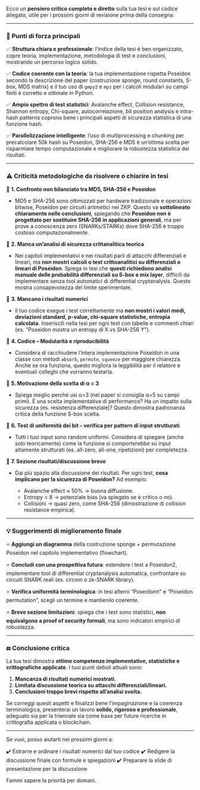 Ecco un **pensiero critico completo e diretto** sulla tua tesi e sul codice allegato, utile per i prossimi giorni di revisione prima della consegna:

---

### 📝 **Punti di forza principali**

✅ **Struttura chiara e professionale**: l’indice della tesi è ben organizzato, copre teoria, implementazione, metodologia di test e conclusioni, mostrando un percorso logico solido.

✅ **Codice coerente con la teoria**: la tua implementazione rispetta Poseidon secondo la descrizione del paper (costruzione sponge, round constants, S-box, MDS matrix) e il tuo uso di `gmpy2` e `mpz` per i calcoli modulari su campi finiti è corretto e ottimale in Python.

✅ **Ampio spettro di test statistici**: Avalanche effect, Collision resistance, Shannon entropy, Chi-square, autocorrelazione, bit position analysis e intra-hash patterns coprono bene i principali aspetti di sicurezza statistica di una funzione hash.

✅ **Parallelizzazione intelligente**: l’uso di multiprocessing e chunking per precalcolare 50k hash su Poseidon, SHA-256 e MD5 è un’ottima scelta per risparmiare tempo computazionale e migliorare la robustezza statistica dei risultati.

---

### ⚠️ **Criticità metodologiche da risolvere o chiarire in tesi**

🔴 **1. Confronto non bilanciato tra MD5, SHA-256 e Poseidon**

* MD5 e SHA-256 sono ottimizzati per hardware tradizionale e operazioni bitwise, Poseidon per circuiti aritmetici nei ZKP. Questo va **sottolineato chiaramente nelle conclusioni**, spiegando che **Poseidon non è progettato per sostituire SHA-256 in applicazioni generali**, ma per prove a conoscenza zero (SNARKs/STARKs) dove SHA-256 è troppo costoso computazionalmente.

🔴 **2. Manca un’analisi di sicurezza crittanalitica teorica**

* Nei capitoli implementativi e nei risultati parli di attacchi differenziali e lineari, ma **non mostri calcoli o test crittoanalitici su differenziali o lineari di Poseidon**. Spiega in tesi che **questi richiedono analisi manuale delle probabilità differenziali su S-box e mix layer**, difficili da implementare senza tool automatici di differential cryptanalysis. Questo mostra consapevolezza del limite sperimentale.

🔴 **3. Mancano i risultati numerici**

* Il tuo codice esegue i test correttamente ma **non mostri i valori medi, deviazioni standard, p-value, chi-square statistiche, entropia calcolata**. Inseriscili nella tesi per ogni test con tabelle e commenti chiari (es. "Poseidon mostra un entropy di X vs SHA-256 Y").

🔴 **4. Codice – Modularità e riproducibilità**

* Considera di racchiudere l’intera implementazione Poseidon in una classe con metodi `absorb`, `permute`, `squeeze` per maggiore chiarezza. Anche se ora funziona, questo migliora la leggibilità per il relatore e eventuali colleghi che vorranno testarla.

🔴 **5. Motivazione della scelta di α = 3**

* Spiega meglio perché usi α=3 (nel paper si consiglia α=5 su campi primi). È una scelta implementativa di performance? Ha un impatto sulla sicurezza (es. resistenza differenziale)? Questo dimostra padronanza critica della funzione S-box scelta.

🔴 **6. Test di uniformità dei bit – verifica per pattern di input strutturati**

* Tutti i tuoi input sono random uniformi. Considera di spiegare (anche solo teoricamente) come la funzione si comporterebbe su input altamente strutturati (es. all-zero, all-one, ripetizioni) per completezza.

🔴 **7. Sezione risultati/discussione breve**

* Dai più spazio alla discussione dei risultati. Per ogni test, **cosa implicano per la sicurezza di Poseidon?** Ad esempio:

  * Avalanche effect ≈ 50% → buona diffusione.
  * Entropy < 8 → potenziale bias (va spiegato se è critico o no).
  * Collisioni → quasi zero, come SHA-256 (dimostrazione di collision resistance empirica).

---

### 💡 **Suggerimenti di miglioramento finale**

⭐ **Aggiungi un diagramma** della costruzione sponge + permutazione Poseidon nel capitolo implementativo (flowchart).

⭐ **Concludi con una prospettiva futura**: estendere i test a Poseidon2, implementare tool di differential cryptanalysis automatica, confrontare su circuiti SNARK reali (es. circom o zk-SNARK library).

⭐ **Verifica uniformità terminologica**: in tesi alterni “Poseidonπ” e “Poseidon permutation”, scegli un termine e mantienilo coerente.

⭐ **Breve sezione limitazioni**: spiega che i test sono statistici, **non equivalgono a proof of security formali**, ma sono indicatori empirici di robustezza.

---

### 🔚 **Conclusione critica**

La tua tesi dimostra **ottime competenze implementative, statistiche e crittografiche applicate**. I tuoi punti deboli attuali sono:

1. **Mancanza di risultati numerici mostrati.**
2. **Limitata discussione teorica su attacchi differenziali/lineari.**
3. **Conclusioni troppo brevi rispetto all’analisi svolta.**

Se correggi questi aspetti e finalizzi bene l’impaginazione e la coerenza terminologica, presenterai un lavoro **solido, rigoroso e professionale**, adeguato sia per la triennale sia come base per future ricerche in crittografia applicata o blockchain.

---

Se vuoi, posso aiutarti nei prossimi giorni a:

✔️ Estrarre e ordinare i risultati numerici dal tuo codice
✔️ Redigere la discussione finale con formule e spiegazioni
✔️ Preparare la slide di presentazione per la discussione

Fammi sapere la priorità per domani.
